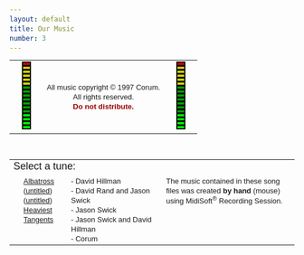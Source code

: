 ```yaml
---
layout: default
title: Our Music
number: 3
---
```


<table cellpadding="0" cellspacing="0">
	<tr>
		<td ALIGN="CENTER" VALIGN="TOP" WIDTH="45"><img WIDTH="16" HEIGHT="120" src="images/meter1.gif"></td>
		<td ALIGN="CENTER">
			<font SIZE="2" face="Arial,Geneva,Helvetica,Sans-Serif">
				All music copyright © 1997 Corum.<br>
				All rights reserved.<br>
				<font COLOR="#990000"><b>Do not distribute.</b></font>
			</font>
		</td>
		<td ALIGN="CENTER" VALIGN="TOP" WIDTH="45"><img WIDTH="16" HEIGHT="120" src="images/meter2.gif"></td>
	</tr>
</table>
<br>
<table>
	<tr>
		<td VALIGN="TOP" COLSPAN="4"><font SIZE="4" face="Arial,Geneva,Helvetica,Sans-Serif">Select a tune:</font></td>
	</tr>
	<tr>
		<td VALIGN="TOP">&nbsp;</td>
		<td WIDTH="70" VALIGN="TOP"><font face="Arial,Geneva,Helvetica,Sans-Serif" SIZE="2">
			<a HREF="media/albatros.mid">Albatross</a><br>
			<a HREF="media/creepy.mid">(untitled)</a><br>
			<a HREF="media/far-out.mid">(untitled)</a><br>
			<a HREF="media/heaviest.mid">Heaviest</a><br>
			<a HREF="media/tangents.mid">Tangents</a>
			  </font></td>
		<td VALIGN="TOP">
			<font face="Arial,Geneva,Helvetica,Sans-Serif" SIZE="2">
				- David Hillman<br>
				- David Rand and Jason Swick<br>
				- Jason Swick<br>
				- Jason Swick and David Hillman<br>
				- Corum
			</font>
		</td>
		<td VALIGN="TOP" WIDTH="220"><font FACE="ARIAL,HELVETICA" SIZE="2">The music contained in these song files was created <B>by hand</B> (mouse) using MidiSoft<font size="-1"><sup>®</sup></font> Recording Session.
	</tr>

</table>
